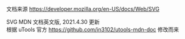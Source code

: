 文档来源 https://developer.mozilla.org/en-US/docs/Web/SVG  

SVG MDN 文档英文版, 2021.4.30 更新  
根据 uTools 官方 https://github.com/in3102/utools-mdn-doc 修改而来  